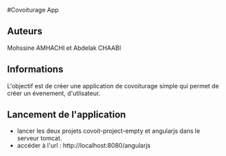 #Covoiturage App
## Auteurs
Mohssine AMHACHI et Abdelak CHAABI
## Informations
L'objectif est de créer une application de covoiturage simple qui permet de créer un évenement, d'utlisateur.

## Lancement de l'application
- lancer les deux projets covoit-project-empty et angularjs dans le serveur tomcat.
- accéder à l'url : http://localhost:8080/angularjs

